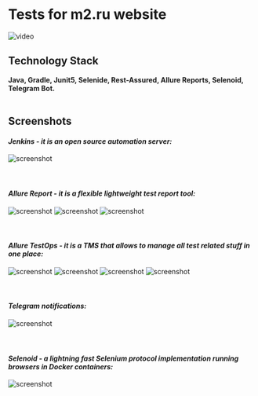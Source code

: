 # Tests for m2.ru website


![video](src/test/resources/video/video_test.gif)
## Technology Stack
**Java, Gradle, Junit5, Selenide, Rest-Assured, Allure Reports, Selenoid, Telegram Bot.**
<br><br>

## Screenshots
#### *Jenkins - it is an open source automation server:*
![screenshot](src/test/resources/images/jenkins.png)
<br />
<br />
<br />
#### *Allure Report - it is a flexible lightweight test report tool:*
![screenshot](src/test/resources/images/allure.png)
![screenshot](src/test/resources/images/allure_test_resalts.png)
![screenshot](src/test/resources/images/allure_atach.png)
<br />
<br />
<br />
#### *Allure TestOps - it is a TMS that allows to manage all test related stuff in one place:*
![screenshot](src/test/resources/images/allure_TO_resalts.png)
![screenshot](src/test/resources/images/allure_TO_cases.png)
![screenshot](src/test/resources/images/allure_TO_manual_vs_auto.png)
![screenshot](src/test/resources/images/allure_TO_jenkins.png)
<br />
<br />
<br />
#### *Telegram notifications:*
![screenshot](src/test/resources/images/telegram_notif.png)
<br />
<br />
<br />
#### *Selenoid - a lightning fast Selenium protocol implementation running browsers in Docker containers:*
![screenshot](src/test/resources/images/selenoid.png)